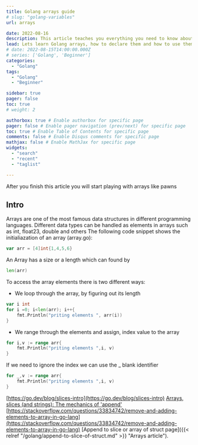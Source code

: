```yaml
---
title: Golang arrays guide
# slug: "golang-variables"
url: arrays

date: 2022-08-16
description: This article teaches you everything you need to know about arrays in Golang
lead: Lets learn Golang arrays, how to declare them and how to use them.
# date: 2022-08-15T14:00:00.000Z
# series: ['Golang', 'Beginner']
categories:
  - "Golang"
tags:
  - "Golang"
  - "Beginner"

sidebar: true
pager: false
toc: true
# weight: 2

authorbox: true # Enable authorbox for specific page
pager: false # Enable pager navigation (prev/next) for specific page
toc: true # Enable Table of Contents for specific page
comments: false # Enable Disqus comments for specific page
mathjax: false # Enable MathJax for specific page
widgets:
  - "search"
  - "recent"
  - "taglist"

---
```



After you finish this article you will start playing with arrays like pawns

<!--more-->

## Intro

Arrays are one of the most famous data structures in different programming languages. Different data types can be handled as elements in arrays such as int, float23, double and others The following code snippet shows the initialiazation of an array (array.go):

```go
var arr = [4]int{1,4,5,6}
```

An Array has a size or a length which can found by

```go
len(arr)
```

To access the array elements there is two different ways:

- We loop through the array, by figuring out its length
```go
var i int
for i =0; i<len(arr); i++{
    fmt.Println("priting elements ", arr(i))
}
```
- We range through the elements and assign, index value to the array
```go
for i,v := range arr{
    fmt.Println("priting elements ",i, v)
}
```
If we need to ignore the index we can use the _ blank identifier
```go
for _,v := range arr{
    fmt.Println("priting elements ",i, v)
}
```


[https://go.dev/blog/slices-intro](https://go.dev/blog/slices-intro)
[Arrays, slices (and strings): The mechanics of 'append'](https://go.dev/blog/slices)
[https://stackoverflow.com/questions/33834742/remove-and-adding-elements-to-array-in-go-lang](https://stackoverflow.com/questions/33834742/remove-and-adding-elements-to-array-in-go-lang)
[Append to slice or array of struct page]({{< relref "/golang/append-to-slice-of-struct.md" >}} "Arrays article").
